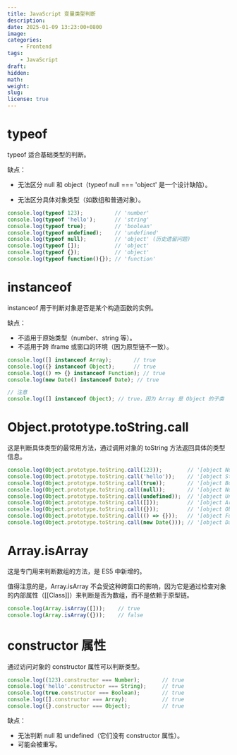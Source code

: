 ```yaml
---
title: JavaScript 变量类型判断
description: 
date: 2025-01-09 13:23:00+0800
image: 
categories:
    - Frontend
tags:
    - JavaScript
draft: 
hidden: 
math: 
weight:
slug:
license: true
---
```

# typeof

typeof 适合基础类型的判断。

缺点：

- 无法区分 null 和 object（typeof null === 'object' 是一个设计缺陷）。

- 无法区分具体对象类型（如数组和普通对象）。

```javascript
console.log(typeof 123);          // 'number'
console.log(typeof 'hello');      // 'string'
console.log(typeof true);         // 'boolean'
console.log(typeof undefined);    // 'undefined'
console.log(typeof null);         // 'object' (历史遗留问题)
console.log(typeof []);           // 'object'
console.log(typeof {});           // 'object'
console.log(typeof function(){}); // 'function'
```

# instanceof

instanceof 用于判断对象是否是某个构造函数的实例。

缺点：

- 不适用于原始类型（number、string 等）。
- 不适用于跨 iframe 或窗口的环境（因为原型链不一致）。

```javascript
console.log([] instanceof Array);       // true
console.log({} instanceof Object);      // true
console.log(() => {} instanceof Function); // true
console.log(new Date() instanceof Date); // true

// 注意
console.log([] instanceof Object); // true，因为 Array 是 Object 的子类
```

# Object.prototype.toString.call

这是判断具体类型的最常用方法，通过调用对象的 toString 方法返回具体的类型信息。

```javascript
console.log(Object.prototype.toString.call(123));        // '[object Number]'
console.log(Object.prototype.toString.call('hello'));    // '[object String]'
console.log(Object.prototype.toString.call(true));       // '[object Boolean]'
console.log(Object.prototype.toString.call(null));       // '[object Null]'
console.log(Object.prototype.toString.call(undefined));  // '[object Undefined]'
console.log(Object.prototype.toString.call([]));         // '[object Array]'
console.log(Object.prototype.toString.call({}));         // '[object Object]'
console.log(Object.prototype.toString.call(() => {}));   // '[object Function]'
console.log(Object.prototype.toString.call(new Date())); // '[object Date]'
```

# Array.isArray

这是专门用来判断数组的方法，是 ES5 中新增的。

值得注意的是，Array.isArray 不会受这种跨窗口的影响，因为它是通过检查对象的内部属性（[[Class]]）来判断是否为数组，而不是依赖于原型链。

```javascript
console.log(Array.isArray([]));    // true
console.log(Array.isArray({}));    // false
```

# constructor 属性

通过访问对象的 constructor 属性可以判断类型。

```javascript
console.log((123).constructor === Number);       // true
console.log('hello'.constructor === String);     // true
console.log(true.constructor === Boolean);       // true
console.log([].constructor === Array);           // true
console.log({}.constructor === Object);          // true
```

缺点：

- 无法判断 null 和 undefined（它们没有 constructor 属性）。
- 可能会被重写。

